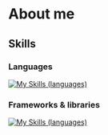 # About me

## Skills

### Languages

[![My Skills (languages)](https://skillicons.dev/icons?i=ruby,js,ts,py,elixir,html,css)](https://skillicons.dev)

### Frameworks & libraries

[![My Skills (languages)](https://skillicons.dev/icons?i=rails,react,vue,electron,tailwind,fastapi,heroku)](https://skillicons.dev)

<!--
**yudukikun5120/yudukikun5120** is a ✨ _special_ ✨ repository because its `README.md` (this file) appears on your GitHub profile.

Here are some ideas to get you started:

- 🔭 I’m currently working on ...
- 🌱 I’m currently learning ...
- 👯 I’m looking to collaborate on ...
- 🤔 I’m looking for help with ...
- 💬 Ask me about ...
- 📫 How to reach me: ...
- 😄 Pronouns: ...
- ⚡ Fun fact: ...
-->
